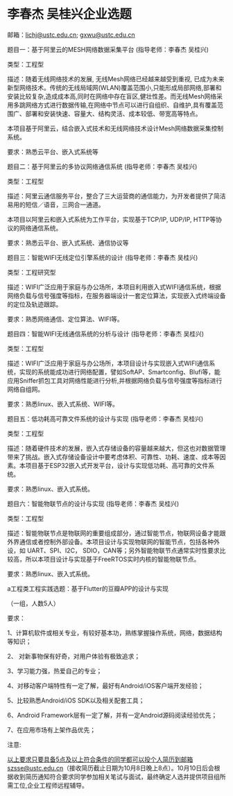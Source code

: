 # 李春杰 吴桂兴企业选题

邮箱：lichj@ustc.edu.cn;  gxwu@ustc.edu.cn

题目一：基于阿里云的MESH网络数据采集平台  (指导老师：李春杰 吴桂兴)

类型：工程型

描述：随着无线网络技术的发展, 无线Mesh网络已经越来越受到重视, 已成为未来新型网络技术。传统的无线局域网(WLAN)覆盖范围小,只能形成局部网络,部署和安装比较复杂,造成成本高,同时在网络中存在盲区,健壮性差。而无线Mesh网络采用多跳网络方式进行数据传输,在网络中节点可以进行自组织、自维护,具有覆盖范围广、部署和安装快速、容量大、结构灵活、成本较低、带宽高等特点。

本项目基于阿里云，结合嵌入式技术和无线网络技术设计Mesh网络数据采集控制系统。

要求：熟悉云平台、嵌入式系统等

题目二：基于阿里云的多协议网络通信系统    (指导老师：李春杰 吴桂兴)

类型：工程型

描述：阿里云通信服务平台，整合了三大运营商的通信能力，为开发者提供了简洁易用的短信／语音，三网合一通道。

本项目以阿里云和嵌入式系统为工作平台，实现基于TCP/IP, UDP/IP, HTTP等协议的网络通信系统。

要求：熟悉云平台、嵌入式系统、通信协议等

题目三：智能WIFI无线定位引擎系统的设计   (指导老师：李春杰 吴桂兴)

类型：工程研究型

描述：WIFI广泛应用于家庭与办公场所，本项目利用嵌入式WIFI通信系统，根据网络负载与信号强度等指标，在服务器端设计一套定位算法，实现嵌入式终端设备的定位及轨迹跟踪。

要求：熟悉网络通信、定位算法、WIFI等。

题目四：智能WIFI无线通信系统的分析与设计  (指导老师：李春杰 吴桂兴)

类型：工程型

描述：WIFI广泛应用于家庭与办公场所，本项目设计与实现嵌入式WIFI通信系统，实现的系统能成功进行网络配置，譬如SoftAP、Smartconfig、Blufi等，能应用Sniffer抓包工具对网络性能进行分析,并根据网络负载与信号强度等指标进行网络自组网。

要求：熟悉linux、嵌入式系统、WIFI等。

题目五：低功耗高可靠文件系统的设计与实现   (指导老师：李春杰 吴桂兴)

类型：工程型

描述：随着硬件技术的发展，嵌入式存储设备的容量越来越大，但这也对数据管理带来了挑战。嵌入式存储设备设计中要考虑体积、可靠性、功耗、速度、成本等因素。本项目基于ESP32嵌入式开发平台，设计与实现低功耗、高可靠的文件系统。

要求：熟悉linux、嵌入式系统。

题目六：智能物联节点的设计与实现       (指导老师：李春杰 吴桂兴)

类型：工程型

描述：智能物联节点是物联网的重要组成部分，通过智能节点，物联网设备才能跟外界通信或者控制外部设备。本项目设计与实现物联网的智能节点，包括各种外设，如 UART、SPI、I2C， SDIO，CAN等；另外智能物联节点通常实时性要求比较高，所以本项目设计与实现基于FreeRTOS实时内核的智能物联节点。

要求：熟悉linux、嵌入式系统。

 

a工程类工程实践选题：基于Flutter的豆瓣APP的设计与实现

（一组，人数5人）

要求：

1、计算机软件或相关专业，有较好基本功，熟练掌握操作系统，网络，数据结构等知识； 

2、 对新事物保有好奇，对用户体验有极致追求；

3、学习能力强，热爱自己的专业；

4、对移动客户端特性有一定了解，最好有Android/iOS客户端开发经验； 

5、比较熟悉Android/iOS SDK以及相关配套工具； 

6、Android Framework层有一定了解，并有一定Android源码阅读经验优先； 

7、在应用市场有上架作品优先；

注意:

   以上要求只要具备5点及以上符合条件的同学都可以投个人简历到邮箱szsse@ustc.edu.cn（接收简历截止日期为10月8日晚上8点）。10月10日后会根据收到简历通知符合要求同学参加相关笔试与面试，最终确定人选并提供项目组所需工位,企业工程师远程辅导。
